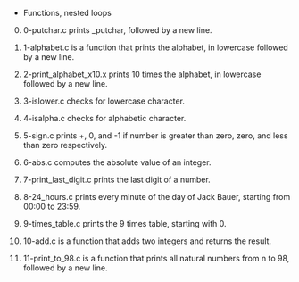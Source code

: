  - Functions, nested loops

0. 0-putchar.c prints _putchar, followed by a new line.

1. 1-alphabet.c is a function that prints the alphabet, in lowercase followed by a new line.

2. 2-print_alphabet_x10.x prints 10 times the alphabet, in lowercase followed by a new line.

3. 3-islower.c checks for lowercase character.

4. 4-isalpha.c checks for alphabetic character.

5. 5-sign.c prints +, 0, and -1 if number is greater than zero, zero, and less than zero respectively.

6. 6-abs.c computes the absolute value of an integer.

7. 7-print_last_digit.c prints the last digit of a number.

8. 8-24_hours.c prints every minute of the day of Jack Bauer, starting from 00:00 to 23:59.

9. 9-times_table.c prints the 9 times table, starting with 0.

10. 10-add.c is a function that adds two integers and returns the result.

11. 11-print_to_98.c is a function that prints all natural numbers from n to 98, followed by a new line.